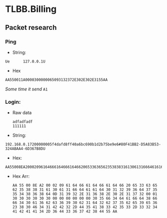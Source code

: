 # TLBB.Billing

## Packet research

### Ping

- String:

```
Ue      127.0.0.1U
```

- Hex

```
AA550011A0000300000065093132372E302E302E3155AA
```

*Some time it send* `A1`

### Login:

- Raw data

    ```
    adfadfadf
    111111
    ```

- String:

```
192.168.0.17200000005f4dafd8ff40a6bc690b1d2b75be9e6#80F41BB2-D5A83B53-324ABAA4-6D367B8DU
```

- Hex:

```
AA55008EA20002096164666164666164662065336365623538383161306131666461616430313239366437353534383638640D3139322E3136382E302E313732000130303030303000000000000030356634646166643866663430613662633639306231643262373562653965362338304634314242322D44354138334235332D33323441424141342D364433363742384455AA
```

- Hex Arr:
    ```
    AA 55 00 8E A2 00 02 09 61 64 66 61 64 66 61 64 66 20 65 33 63 65 62 35 38 38 31 61 30 61 31 66 64 61 61 64 30 31 32 39 36 64 37 35 35 34 38 36 38 64 0D 31 39 32 2E 31 36 38 2E 30 2E 31 37 32 00 01 30 30 30 30 30 30 00 00 00 00 00 00 30 35 66 34 64 61 66 64 38 66 66 34 30 61 36 62 63 36 39 30 62 31 64 32 62 37 35 62 65 39 65 36 23 38 30 46 34 31 42 42 32 2D 44 35 41 38 33 42 35 33 2D 33 32 34 41 42 41 41 34 2D 36 44 33 36 37 42 38 44 55 AA
    ```

